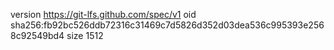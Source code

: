 version https://git-lfs.github.com/spec/v1
oid sha256:fb92bc526ddb72316c31469c7d5826d352d03dea536c995393e2568c92549bd4
size 1512
